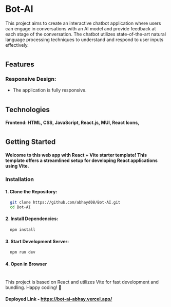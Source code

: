 # Bot-AI

This project aims to create an interactive chatbot application where users can engage in conversations with an AI model and provide feedback at each stage of the conversation. The chatbot utilizes state-of-the-art natural language processing techniques to understand and respond to user inputs effectively.

#

## Features

### Responsive Design:

- The application is fully responsive.

#

## Technologies

#### Frontend: HTML, CSS, JavaScript, React.js, MUI, React Icons, 

#

## Getting Started

#### Welcome to this web app with React + Vite starter template! This template offers a streamlined setup for developing React applications using Vite.

### Installation

#### 1. Clone the Repository:

```bash
  git clone https://github.com/abhayd08/Bot-AI.git
  cd Bot-AI
```

#### 2. Install Dependencies:

```bash
  npm install
```

#### 3. Start Development Server:

```bash
  npm run dev
```

#### 4. Open in Browser

#

This project is based on React and utilizes Vite for fast development and bundling. Happy coding! 🚀

#### Deployed Link - https://bot-ai-abhay.vercel.app/
